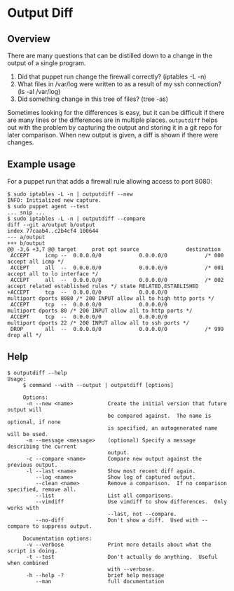 # Output Diff

## Overview

There are many questions that can be distilled down to a change in the output of a single program.

1. Did that puppet run change the firewall correctly? (iptables -L -n)
1. What files in /var/log were written to as a result of my ssh connection? (ls -al /var/log)
1. Did something change in this tree of files? (tree -as)

Sometimes looking for the differences is easy, but it can be difficult if there are many lines or the differences are in multiple places.  `outputdiff` helps out with the problem by capturing the output and storing it in a git repo for later comparison.  When new output is given, a diff is shown if there were changes.

## Example usage

For a puppet run that adds a firewall rule allowing access to port 8080:

    $ sudo iptables -L -n | outputdiff --new
    INFO: Initialized new capture.
    $ sudo puppet agent --test
    ... snip ...
    $ sudo iptables -L -n | outputdiff --compare
    diff --git a/output b/output
    index 77caab4..c2b4cf4 100644
    --- a/output
    +++ b/output
    @@ -3,6 +3,7 @@ target     prot opt source               destination
     ACCEPT     icmp --  0.0.0.0/0            0.0.0.0/0            /* 000 accept all icmp */
     ACCEPT     all  --  0.0.0.0/0            0.0.0.0/0            /* 001 accept all to lo interface */
     ACCEPT     all  --  0.0.0.0/0            0.0.0.0/0            /* 002 accept related established rules */ state RELATED,ESTABLISHED
    +ACCEPT     tcp  --  0.0.0.0/0            0.0.0.0/0            multiport dports 8080 /* 200 INPUT allow all to high http ports */
     ACCEPT     tcp  --  0.0.0.0/0            0.0.0.0/0            multiport dports 80 /* 200 INPUT allow all to http ports */
     ACCEPT     tcp  --  0.0.0.0/0            0.0.0.0/0            multiport dports 22 /* 200 INPUT allow all to ssh ports */
     DROP       all  --  0.0.0.0/0            0.0.0.0/0            /* 999 drop all */

## Help

    $ outputdiff --help
    Usage:
         $ command --with --output | outputdiff [options]

         Options:
          -n --new <name>           Create the initial version that future output will
                                    be compared against.  The name is optional, if none
                                    is specified, an autogenerated name will be used.
          -m --message <message>    (optional) Specify a message describing the current
                                    output.
          -c --compare <name>       Compare new output against the previous output.
          -l --last <name>          Show most recent diff again.
             --log <name>           Show log of captured output.
             --clean <name>         Remove a comparison.  If no comparison specified, remove all.
             --list                 List all comparisons.
             --vimdiff              Use vimdiff to show differences.  Only works with
                                    --last, not --compare.
             --no-diff              Don't show a diff.  Used with --compare to suppress output.

         Documentation options:
          -v --verbose              Print more details about what the script is doing.
          -t --test                 Don't actually do anything.  Useful when combined
                                    with --verbose.
          -h --help -?              brief help message
             --man                  full documentation
